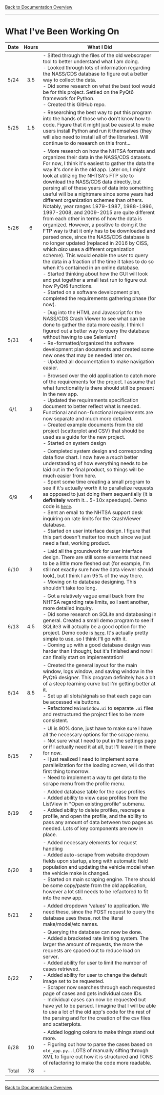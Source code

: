 [Back to Documentation Overview](README.md)

---

# What I've Been Working On

| Date | Hours | What I Did |
| :---: | :---: | --- |
| 5/24 | 3.5 | - Sifted through the files of the old webscraper tool to better understand what I am doing. <br> - Looked through lots of information regarding the NASS/CDS database to figure out a better way to collect the data. <br> - Did some research on what the best tool would be for this project. Settled on the PyQt6 framework for Python. <br> - Created this GitHub repo. | 
| 5/25 | 1.5 | - Researching the best way to put this program into the hands of those who don't know how to code. Figure that it might just be easiest to make users install Python and run it themselves (they will also need to install all of the libraries). Will continue to do research on this front... |
| 5/26 | 6 | - More research on how the NHTSA formats and organizes their data in the NASS/CDS datasets. For now, I think it's easiest to gather the data the way it's done in the old app. Later on, I might look at utilizing the NHTSA's FTP site to download the NASS/CDS data directly, but parsing all of these years of data into something useful will be a nightmare since some years had different organization schemes than others. Notably, year ranges 1979-1987, 1988-1996, 1997-2008, and 2009-2015 are quite different from each other in terms of how the data is organized. However, a positive to doing it the FTP way is that it only has to be downloaded and parsed once, since the NASS/CDS database is no longer updated (replaced in 2016 by CISS, which *also* uses a different organization scheme). This would enable the user to query the data in a fraction of the time it takes to do so when it's contained in an online database. <br> - Started thinking about how the GUI will look and put together a small test run to figure out how PyQt6 functions. <br> - Started on a software development plan, completed the requirements gathering phase (for now). |
| 5/31 | 4 | - Dug into the HTML and Javascript for the NASS/CDS Crash Viewer to see what can be done to gather the data more easily. I think I figured out a better way to query the database without having to use Selenium! <br> - Re-formatted/organized the software development plan documents and created some new ones that may be needed later on. <br> - Updated all documentation to make navigation easier. |
| 6/1 | 3 | - Browsed over the old application to catch more of the requirements for the project. I assume that what functionality is there should still be present in the new app. <br> - Updated the requirements specification document to better reflect what is needed. Functional and non-functional requirements are now separate and much more detailed. <br> - Created example documents from the old project (scatterplot and CSV) that should be used as a guide for the new project. <br> - Started on system design |
| 6/9 | 4 | - Completed system design and corresponding data flow chart. I now have a *much* better understanding of how everything needs to be laid out in the final product, so things will be much easier from here. <br> - Spent some time creating a small program to see if it's actually worth it to parallelize requests as opposed to just doing them sequentially (it is **definitely** worth it... 5-10x speedups). Demo code is [`here`](../demos/parallel_req.py). <br> - Sent an email to the NHTSA support desk inquiring on rate limits for the CrashViewer database. <br> - Started on user interface design. I figure that this part doesn't matter too much since we just need a fast, working product. |
| 6/10 | 3 | - Laid all the groundwork for user interface design. There are still some elements that need to be a little more fleshed out (for example, I'm still not exactly sure how the data viewer should look), but I think I am 95% of the way there. <br> - Moving on to database designing. This shouldn't take too long. |
| 6/13 | 4.5 | - Got a relatively vague email back from the NHTSA regarding rate limits, so I sent another, more detailed inquiry. <br> - Did some research on SQLite and databasing in general. Created a small demo program to see if SQLite3 will actually be a good option for the project. Demo code is [`here`](../demos/sqlite_db.py). It's actually pretty simple to use, so I think I'll go with it. <br> - Coming up with a good database design was harder than I thought, but it's finished and now I can finally start on implementation! |
| 6/14 | 8.5 | - Created the general layout for the main window, logs window, and saving window in the PyQt6 designer. This program definitely has a bit of a steep learning curve but I'm getting better at it. <br> - Set up all slots/signals so that each page can be accessed via buttons. <br> - Refactored `MainWindow.ui` to separate `.ui` files and restructured the project files to be more consistent. |
| 6/15 | 7 | - UI is 90% done, just have to make sure I have all the necessary options for the scrape menu. <br> - Not sure what I need to put in the settings page or if I actually need it at all, but I'll leave it in there for now. <br> - I just realized I need to implement some parallelization for the loading screen, will do that first thing tomorrow. <br> - Need to implement a way to get data to the scrape menu from the profile menu. |
| 6/19 | 6 | - Added database table for the case profiles <br> - Added ability to view case profiles from the ListView in "Open existing profile" submenu. <br> - Added ability to delete profiles, rescrape a profile, and open the profile, and the ability to pass any amount of data between two pages as needed. Lots of key components are now in place. |
| 6/20 | 8 | - Added necessary elements for request handling <br> - Added auto-scrape from website dropdown fields upon startup, along with automatic field population and updating the vehicle model when the vehicle make is changed. <br> - Started on main scraping engine. There should be some copy/paste from the old application, however a lot still needs to be refactored to fit into the new app. |
| 6/21 | 2 | - Added dropdown 'values' to application. We need these, since the POST request to query the database uses these, not the literal make/model/etc names. |
| 6/22 | 7 | - Querying the database can now be done. <br> - Added a bracketed rate limiting system. The larger the amount of requests, the more the requests are spaced out to reduce load on server. <br> - Added ability for user to limit the number of cases retrieved. <br> - Added ability for user to change the default image set to be requested. <br> - Scraper now searches through each requested page of cases and gets individual case IDs. <br> - Individual cases can now be requested but have yet to be parsed. I imagine that I will be able to use a lot of the old app's code for the rest of the parsing and for the creation of the csv files and scatterplots. |
| 6/28 | 10 | - Added logging colors to make things stand out more. <br> - Figuring out how to parse the cases based on `old_app.py`... LOTS of manually sifting through XML to figure out how it is structured and TONS of refactoring to make the code more readable. |
| Total | 78 | - |

---

[Back to Documentation Overview](README.md)